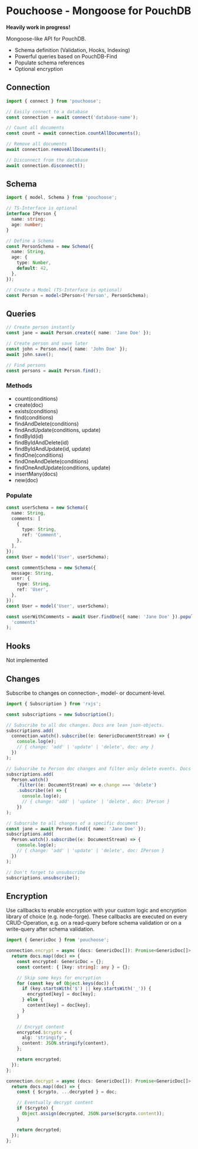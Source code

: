 # Pouchoose - Mongoose for PouchDB

**Heavily work in progress!**

Mongoose-like API for PouchDB.

- Schema definition (Validation, Hooks, Indexing)
- Powerful queries based on PouchDB-Find
- Populate schema references
- Optional encryption

## Connection

```typescript
import { connect } from 'pouchoose';

// Easily connect to a database
const connection = await connect('database-name');

// Count all documents
const count = await connection.countAllDocuments();

// Remove all documents
await connection.removeAllDocuments();

// Disconnect from the database
await connection.disconnect();
```

## Schema

```typescript
import { model, Schema } from 'pouchoose';

// TS-Interface is optional
interface IPerson {
  name: string;
  age: number;
}

// Define a Schema
const PersonSchema = new Schema({
  name: String,
  age: {
    type: Number,
    default: 42,
  },
});

// Create a Model (TS-Interface is optional)
const Person = model<IPerson>('Person', PersonSchema);
```

## Queries

```typescript
// Create person instantly
const jane = await Person.create({ name: 'Jane Doe' });

// Create person and save later
const john = Person.new({ name: 'John Doe' });
await john.save();

// Find persons
const persons = await Person.find();
```

### Methods

- count(conditions)
- create(doc)
- exists(conditions)
- find(conditions)
- findAndDelete(conditions)
- findAndUpdate(conditions, update)
- findById(id)
- findByIdAndDelete(id)
- findByIdAndUpdate(id, update)
- findOne(conditions)
- findOneAndDelete(conditions)
- findOneAndUpdate(conditions, update)
- insertMany(docs)
- new(doc)

### Populate

```typescript
const userSchema = new Schema({
  name: String,
  comments: [
    {
      type: String,
      ref: 'Comment',
    },
  ],
});
const User = model('User', userSchema);

const commentSchema = new Schema({
  message: String,
  user: {
    type: String,
    ref: 'User',
  },
});
const User = model('User', userSchema);

const userWithComments = await User.findOne({ name: 'Jane Doe' }).populate(
  'comments'
);
```

## Hooks

Not implemented

## Changes

Subscribe to changes on connection-, model- or document-level.

```typescript
import { Subscription } from 'rxjs';

const subscriptions = new Subscription();

// Subscribe to all doc changes. Docs are lean json-objects.
subscriptions.add(
  connection.watch().subscribe((e: GenericDocumentStream) => {
    console.log(e);
    // { change: 'add' | 'update' | 'delete', doc: any }
  })
);

// Subscribe to Person doc changes and filter only delete events. Docs are Document-Classes.
subscriptions.add(
  Person.watch()
    .filter((e: DocumentStream) => e.change === 'delete')
    .subscribe((e) => {
      console.log(e);
      // { change: 'add' | 'update' | 'delete', doc: IPerson }
    })
);

// Subscribe to all changes of a specific document
const jane = await Person.find({ name: 'Jane Doe' });
subscriptions.add(
  Person.watch().subscribe((e: DocumentStream) => {
    console.log(e);
    // { change: 'add' | 'update' | 'delete', doc: IPerson }
  })
);

// Don't forget to unsubscribe
subscriptions.unsubscribe();
```

## Encryption

Use callbacks to enable encryption with your custom logic and encryption library of choice (e.g. node-forge). These callbacks are executed on every CRUD-Operation, e.g. on a read-query before schema validation or on a write-query after schema validation.

```typescript
import { GenericDoc } from 'pouchoose';

connection.encrypt = async (docs: GenericDoc[]): Promise<GenericDoc[]> => {
  return docs.map((doc) => {
    const encrypted: GenericDoc = {};
    const content: { [key: string]: any } = {};

    // Skip some keys for encryption
    for (const key of Object.keys(doc)) {
      if (key.startsWith('$') || key.startsWith('_')) {
        encrypted[key] = doc[key];
      } else {
        content[key] = doc[key];
      }
    }

    // Encrypt content
    encrypted.$crypto = {
      alg: 'stringify',
      content: JSON.stringify(content),
    };

    return encrypted;
  });
};

connection.decrypt = async (docs: GenericDoc[]): Promise<GenericDoc[]> => {
  return docs.map((doc) => {
    const { $crypto, ...decrypted } = doc;

    // Eventually decrypt content
    if ($crypto) {
      Object.assign(decrypted, JSON.parse($crypto.content));
    }

    return decrypted;
  });
};
```
